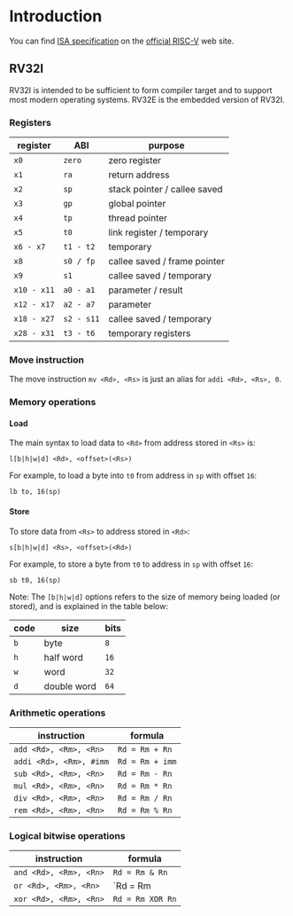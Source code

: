 # Introduction

You can find [ISA specification](https://riscv.org/technical/specifications/) on the [official RISC-V](https://riscv.org) web site.

## RV32I

RV32I is intended to be sufficient to form compiler target and to support most modern operating systems. RV32E is the embedded version of RV32I.

### Registers

|   register   |    ABI    |            purpose              |
|--------------|-----------|---------------------------------|
|     `x0`     |  `zero`   | zero register                   |
|     `x1`     |   `ra`    | return address                  |
|     `x2`     |   `sp`    | stack pointer / callee saved    |
|     `x3`     |   `gp`    | global pointer                  |
|     `x4`     |   `tp`    | thread pointer                  |
|     `x5`     |   `t0`    | link register / temporary       |
|  `x6 - x7`   | `t1 - t2` | temporary                       |
|     `x8`     | `s0 / fp` | callee saved / frame pointer    |
|     `x9`     |   `s1`    | callee saved / temporary        |
| `x10 - x11`  | `a0 - a1` | parameter / result              |
| `x12 - x17`  | `a2 - a7` | parameter                       |
| `x18 - x27`  |`s2 - s11` | callee saved / temporary        |
| `x28 - x31`  | `t3 - t6` | temporary registers             |


### Move instruction

The move instruction `mv <Rd>, <Rs>` is just an alias for `addi <Rd>, <Rs>, 0`.

### Memory operations

#### Load

The main syntax to load data to `<Rd>` from address stored in `<Rs>` is: 

```
l[b|h|w|d] <Rd>, <offset>(<Rs>)
```

For example, to load a byte into `t0` from address in `sp` with offset `16`:

```
lb to, 16(sp)
```

#### Store

To store data from `<Rs>` to address stored in `<Rd>`:

```
s[b|h|w|d] <Rs>, <offset>(<Rd>)
```

For example, to store a byte from `t0` to address in `sp` with offset `16`:

```
sb t0, 16(sp)
```

Note: The `[b|h|w|d]` options refers to the size of memory being loaded (or stored), and is explained in the table below:

| code |     size    | bits |
|------|-------------|------|
| `b`  |     byte    | `8`  |
| `h`  |  half word  | `16` |
| `w`  |     word    | `32` |
| `d`  | double word | `64` |

### Arithmetic operations

|       instruction      |        formula        |
|------------------------|-----------------------|
| `add <Rd>, <Rm>, <Rn>` |    `Rd = Rm + Rn`     |
|`addi <Rd>, <Rm>, #imm` |    `Rd = Rm + imm`    |
| `sub <Rd>, <Rm>, <Rn>` |    `Rd = Rm - Rn`     |
| `mul <Rd>, <Rm>, <Rn>` |    `Rd = Rm * Rn`     |
| `div <Rd>, <Rm>, <Rn>` |    `Rd = Rm / Rn`     |
| `rem <Rd>, <Rm>, <Rn>` |    `Rd = Rm % Rn`     |

### Logical bitwise operations

|       instruction      |        formula        |
|------------------------|-----------------------|
| `and <Rd>, <Rm>, <Rn>` |    `Rd = Rm & Rn`     |
| `or <Rd>, <Rm>, <Rn>`  |    `Rd = Rm | imm`    |
| `xor <Rd>, <Rm>, <Rn>` |   `Rd = Rm XOR Rn`    |
